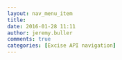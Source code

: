 ```yaml
---
layout: nav_menu_item
title: 
date: 2016-01-28 11:11
author: jeremy.buller
comments: true
categories: [Excise API navigation]
---
```

 

